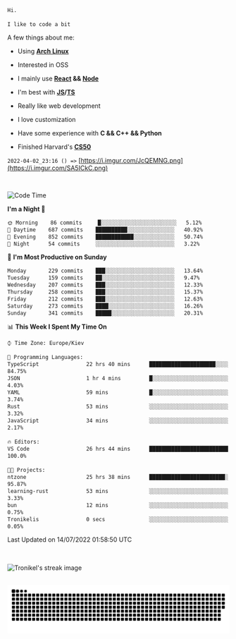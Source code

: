 ```
Hi.

I like to code a bit
```

A few things about me:

-   Using **[Arch Linux](https://archlinux.org/)**

-   Interested in OSS

-   I mainly use **[React](https://reactjs.org/) && [Node](https://nodejs.org/en/)**

-   I'm best with **[JS](https://www.javascript.com/)/[TS](https://www.typescriptlang.org/)**

-   Really like web development

-   I love customization

-   Have some experience with **C && C++ && Python**

-   Finished Harvard's **[CS50](https://cs50.harvard.edu)**

`2022-04-02_23:16 () =>` [https://i.imgur.com/JcQEMNG.png](https://i.imgur.com/SA5ICkC.png)

<br>

<!--START_SECTION:waka-->
![Code Time](http://img.shields.io/badge/Code%20Time-0%20secs-blue)

**I'm a Night 🦉** 

```text
🌞 Morning    86 commits     █░░░░░░░░░░░░░░░░░░░░░░░░   5.12% 
🌆 Daytime    687 commits    ██████████░░░░░░░░░░░░░░░   40.92% 
🌃 Evening    852 commits    ████████████░░░░░░░░░░░░░   50.74% 
🌙 Night      54 commits     ░░░░░░░░░░░░░░░░░░░░░░░░░   3.22%

```
📅 **I'm Most Productive on Sunday** 

```text
Monday       229 commits    ███░░░░░░░░░░░░░░░░░░░░░░   13.64% 
Tuesday      159 commits    ██░░░░░░░░░░░░░░░░░░░░░░░   9.47% 
Wednesday    207 commits    ███░░░░░░░░░░░░░░░░░░░░░░   12.33% 
Thursday     258 commits    ███░░░░░░░░░░░░░░░░░░░░░░   15.37% 
Friday       212 commits    ███░░░░░░░░░░░░░░░░░░░░░░   12.63% 
Saturday     273 commits    ████░░░░░░░░░░░░░░░░░░░░░   16.26% 
Sunday       341 commits    █████░░░░░░░░░░░░░░░░░░░░   20.31%

```


📊 **This Week I Spent My Time On** 

```text
⌚︎ Time Zone: Europe/Kiev

💬 Programming Languages: 
TypeScript               22 hrs 40 mins      █████████████████████░░░░   84.75% 
JSON                     1 hr 4 mins         █░░░░░░░░░░░░░░░░░░░░░░░░   4.03% 
YAML                     59 mins             █░░░░░░░░░░░░░░░░░░░░░░░░   3.74% 
Rust                     53 mins             ░░░░░░░░░░░░░░░░░░░░░░░░░   3.32% 
JavaScript               34 mins             ░░░░░░░░░░░░░░░░░░░░░░░░░   2.17%

🔥 Editors: 
VS Code                  26 hrs 44 mins      █████████████████████████   100.0%

🐱‍💻 Projects: 
ntzone                   25 hrs 38 mins      ████████████████████████░   95.87% 
learning-rust            53 mins             ░░░░░░░░░░░░░░░░░░░░░░░░░   3.33% 
bun                      12 mins             ░░░░░░░░░░░░░░░░░░░░░░░░░   0.75% 
Tronikelis               0 secs              ░░░░░░░░░░░░░░░░░░░░░░░░░   0.05%

```


 Last Updated on 14/07/2022 01:58:50 UTC
<!--END_SECTION:waka-->

<br>

<p><img align="center" src="https://github-readme-streak-stats.herokuapp.com/?user=Tronikelis&theme=dark" alt="Tronikel's streak image" /></p>

<br>

<img title="" src="https://raw.githubusercontent.com/Tronikelis/Tronikelis/output/github-contribution-grid-snake.svg" alt="very cool snake thingey" data-align="left">
